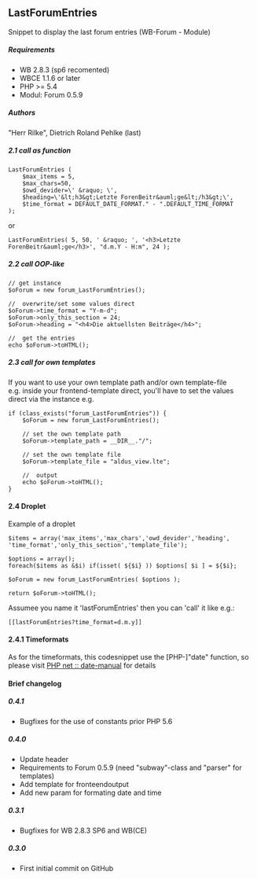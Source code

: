 
## LastForumEntries
Snippet to display the last forum entries (WB-Forum - Module)

##### Requirements
- WB 2.8.3 (sp6 recomented)
- WBCE 1.1.6 or later
- PHP >= 5.4
- Modul: Forum 0.5.9

##### Authors
"Herr Rilke", Dietrich Roland Pehlke (last) 


##### 2.1 call as function

````code
LastForumEntries (
	$max_items = 5,
	$max_chars=50,
	$owd_devider=\' &raquo; \',
	$heading=\'&lt;h3&gt;Letzte ForenBeitr&auml;ge&lt;/h3&gt;\',
	$time_format = DEFAULT_DATE_FORMAT." - ".DEFAULT_TIME_FORMAT
);			
````
or
````code
LastForumEntries( 5, 50, ' &raquo; ', '<h3>Letzte ForenBeitr&auml;ge</h3>', "d.m.Y - H:m", 24 );
````

##### 2.2 call OOP-like
````code
// get instance
$oForum = new forum_LastForumEntries();

//	overwrite/set some values direct
$oForum->time_format = "Y-m-d";
$oForum->only_this_section = 24;
$oForum->heading = "<h4>Die aktuellsten Beiträge</h4>";

//	get the entries
echo $oForum->toHTML();
````

##### 2.3 call for own templates
If you want to use your own template path and/or own template-file  
e.g. inside your frontend-template direct, you'll have to set the values  
direct via the instance e.g.

````code
if (class_exists("forum_LastForumEntries")) {
	$oForum = new forum_LastForumEntries();

	// set the own template path
	$oForum->template_path = __DIR__."/";
						
	// set the own template file
	$oForum->template_file = "aldus_view.lte";
						
	//	output
	echo $oForum->toHTML();
}
````
#### 2.4 Droplet
Example of a droplet
````code
$items = array('max_items','max_chars','owd_devider','heading', 'time_format','only_this_section','template_file');

$options = array();
foreach($items as &$i) if(isset( ${$i} )) $options[ $i ] = ${$i};

$oForum = new forum_LastForumEntries( $options );

return $oForum->toHTML();
````
Assumee you name it 'lastForumEntries' then you can 'call' it like e.g.:
````code
[[lastForumEntries?time_format=d.m.y]]
````
#### 2.4.1 Timeformats
As for the timeformats, this codesnippet use the [PHP-]"date" function, so  
please visit [PHP net :: date-manual](http://php.net/manual/en/function.date.php "date-manual") for details 



#### Brief changelog

##### 0.4.1
- Bugfixes for the use of constants prior PHP 5.6

##### 0.4.0
- Update header
- Requirements to Forum 0.5.9 (need "subway"-class and "parser" for templates)
- Add template for fronteendoutput
- Add new param for formating date and time

##### 0.3.1
- Bugfixes for WB 2.8.3 SP6 and WB(CE)

##### 0.3.0
- First initial commit on GitHub